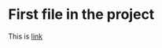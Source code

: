 # First file in the project

This is [link](https://www.google.com/search?q=%D1%81%D0%B0%D0%BC%D0%B0%D1%80%D1%81%D0%BA%D0%B0%D1%8F+%D0%BE%D0%B1%D0%BB%D0%B0%D1%81%D1%82%D1%8C+%D1%8E%D0%B6%D0%BD%D1%8B%D0%B9+%D0%B3%D0%BE%D1%80%D0%BE%D0%B4&oq=&gs_lcrp=EgZjaHJvbWUqCQgDECMYJxjqAjIPCAAQLhgnGMcBGOoCGNEDMg8IARAuGCcYxwEY6gIY0QMyCQgCECMYJxjqAjIJCAMQIxgnGOoCMgkIBBAjGCcY6gIyCQgFECMYJxjqAjIJCAYQIxgnGOoCMgkIBxAjGCcY6gIyGwgIEC4YQxjHARi0AhjqAhjIAxjRAxiABBiKBdIBCTI2MTFqMGoxNagCCbACAQ&sourceid=chrome&ie=UTF-8)